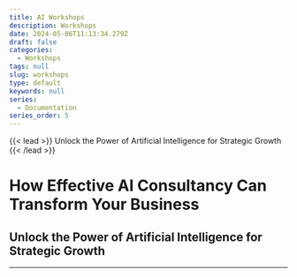 ```yaml
---
title: AI Workshops
description: Workshops
date: 2024-05-06T11:13:34.279Z
draft: false
categories:
  - Workshops
tags: null
slug: workshops
type: default
keywords: null
series:
  - Documentation
series_order: 5
---
```

{{< lead >}}
Unlock the Power of Artificial Intelligence for Strategic Growth
{{< /lead >}}

# How Effective AI Consultancy Can Transform Your Business

## Unlock the Power of Artificial Intelligence for Strategic Growth

---
